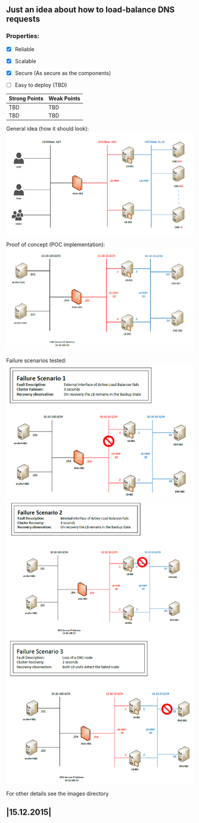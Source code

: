 
## Just an idea about how to load-balance DNS requests
### Properties:
- [x] Reliable
- [x] Scalable
- [x] Secure (As secure as the components)
- [ ] Easy to deploy (TBD)


Strong Points | Weak Points
------------- | -------------
TBD | TBD
TBD | TBD

General idea (how it should look):
![Idea_DNS_LB](images/Idea_DNS_LB.PNG)

Proof of concept (POC implementation):
![DNS_LB_POC](images/DNS_LB_POC.PNG)

Failure scenarios tested:
![TestScenario1](images/DNS_LB_Scenario1.PNG)
![TestScenario2](images/DNS_LB_Scenario2.PNG)
![TestScenario3](images/DNS_LB_Scenario3.PNG)

For other details see the images directory

|15.12.2015|
------------
